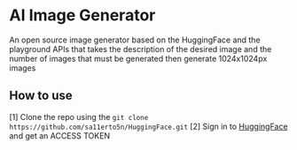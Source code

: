 # AI Image Generator

An open source image generator based on the HuggingFace and the playground APIs that takes the description of the desired image and the number of images that must be generated then generate 1024x1024px images

## How to use

[1] Clone the repo using the ```git clone https://github.com/sa11erto5n/HuggingFace.git```
[2] Sign in to <a href="https://huggingface.co/">HuggingFace</a> and get an ACCESS TOKEN